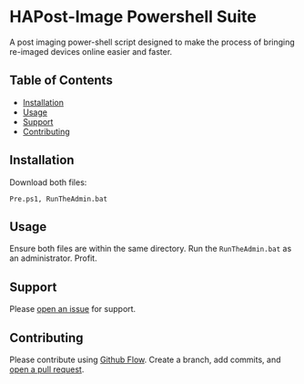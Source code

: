 # HAPost-Image Powershell Suite

A post imaging power-shell script designed to make the process of bringing re-imaged devices online easier and faster.

## Table of Contents

- [Installation](#installation)
- [Usage](#usage)
- [Support](#support)
- [Contributing](#contributing)

## Installation

Download both files:
```
Pre.ps1, RunTheAdmin.bat
```

## Usage

Ensure both files are within the same directory.
Run the ```RunTheAdmin.bat``` as an administrator.
Profit.

## Support

Please [open an issue](https://github.com/fraction/readme-boilerplate/issues/new) for support.

## Contributing

Please contribute using [Github Flow](https://guides.github.com/introduction/flow/). Create a branch, add commits, and [open a pull request](https://github.com/fraction/readme-boilerplate/compare/).

